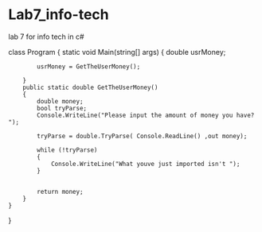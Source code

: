 # Lab7_info-tech
lab 7 for info tech in c#

 class Program
    {
        static void Main(string[] args)
        {
            double usrMoney;
            
            usrMoney = GetTheUserMoney();

        }
        public static double GetTheUserMoney()
        {
            double money;
            bool tryParse;
            Console.WriteLine("Please input the amount of money you have? ");

            tryParse = double.TryParse( Console.ReadLine() ,out money);

            while (!tryParse)
            {
                Console.WriteLine("What youve just imported isn't ");
            }


            return money;
        }
    }
}
